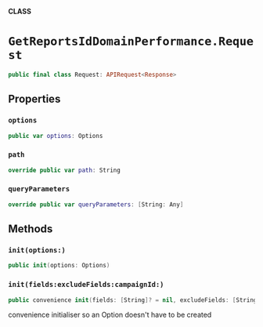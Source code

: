 **CLASS**

# `GetReportsIdDomainPerformance.Request`

```swift
public final class Request: APIRequest<Response>
```

## Properties
### `options`

```swift
public var options: Options
```

### `path`

```swift
override public var path: String
```

### `queryParameters`

```swift
override public var queryParameters: [String: Any]
```

## Methods
### `init(options:)`

```swift
public init(options: Options)
```

### `init(fields:excludeFields:campaignId:)`

```swift
public convenience init(fields: [String]? = nil, excludeFields: [String]? = nil, campaignId: String)
```

convenience initialiser so an Option doesn't have to be created
